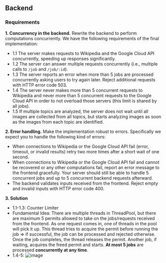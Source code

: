 ## Backend
### Requirements
**1. Concurrency in the backend.** Rewrite the backend to perform computations concurrently. We have the following requirements of the final implementation:

* 1.1 The server makes requests to Wikipedia and the Google Cloud API concurrently, speeding up responses significantly.
* 1.2 The server can answer multiple requests concurrently (i.e., multiple calls to `/job` and `/job/:id`).
* 1.3 The server reports an error when more than 5 jobs are processed concurrently asking users to try again later. Reject additional requests with HTTP error code 503.
* 1.4 The server never makes more than 5 concurrent requests to Wikipedia and never more than 5 concurrent requests to the Google Cloud API in order to not overload those servers (this limit is shared by all jobs).
* 1.5 If multiple topics are analyzed, the server does not wait until all images are collected from all topics, but starts analyzing images as soon as the images from each topic are identified.

**2. Error handling.** Make the implementation robust to errors. Specifically we expect you to handle the following kind of errors:

* When connections to Wikipedia or the Google Cloud API fail (error, timeout, or invalid results) retry two more times after a short wait of one second.
* When connections to Wikipedia or the Google Cloud API fail and cannot be recovered or any other computations fail, report an error message to the frontend gracefully. Your server should still be able to handle 5 concurrent jobs and up to 5 concurrent backend requests afterward.
* The backend validates inputs received from the frontend. Reject empty and invalid inputs with HTTP error code 400.

**3. Solution** 

* 1.1-1.3: Counter Limiter
* Fundamental Idea: There are multiple threads in ThreadPool, but there are maximum 5 permits allowed to take on the jobs/requests received from the frontend. As one request comes in, one of threads in the pool will pick it up. This thread tries to acquire the permit before running the job => if successful, the job can be processed and rejected otherwise. Once the job completes, the thread releases the permit. Another job, if waiting, acquires the freed permit and starts. **At most 5 jobs** are processed **concurrently at any time**.
* 1.4-5:
  ![image](https://github.com/user-attachments/assets/7a1ec9db-3043-4763-a297-f2adf3d72b55)
